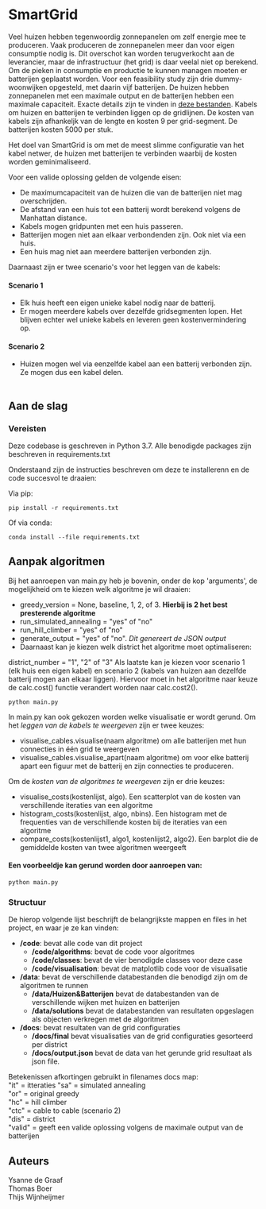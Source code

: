 # SmartGrid

Veel huizen hebben tegenwoordig zonnepanelen om zelf energie mee te produceren. Vaak produceren de zonnepanelen meer dan voor eigen consumptie nodig is. Dit overschot kan worden terugverkocht aan de leverancier, maar de infrastructuur (het grid) is daar veelal niet op berekend. Om de pieken in consumptie en productie te kunnen managen moeten er batterijen geplaatst worden. Voor een feasibility study zijn drie dummy-woonwijken opgesteld, met daarin vijf batterijen. De huizen hebben zonnepanelen met een maximale output en de batterijen hebben een maximale capaciteit. Exacte details zijn te vinden in [deze bestanden](https://github.com/Thomas61197/SmartGrid/tree/main/data/Huizen%26Batterijen). Kabels om huizen en batterijen te verbinden liggen op de gridlijnen. De kosten van kabels zijn afhankeljk van de lengte en kosten 9 per grid-segment. De batterijen kosten 5000 per stuk.

Het doel van SmartGrid is om met de meest slimme configuratie van het kabel netwer, de huizen met batterijen te verbinden waarbij de kosten worden geminimaliseerd. 

Voor een valide oplossing gelden de volgende eisen:<br>
- De maximumcapaciteit van de huizen die van de batterijen niet mag overschrijden.
- De afstand van een huis tot een batterij wordt berekend volgens de Manhattan distance. 
- Kabels mogen gridpunten met een huis passeren. 
- Batterijen mogen niet aan elkaar verbondenden zijn. Ook niet via een huis.
- Een huis mag niet aan meerdere batterijen verbonden zijn.


Daarnaast zijn er twee scenario's voor het leggen van de kabels:<br>
#### Scenario 1
- Elk huis heeft een eigen unieke kabel nodig naar de batterij.
- Er mogen meerdere kabels over dezelfde gridsegmenten lopen. Het blijven echter wel unieke kabels en leveren geen kostenvermindering op.

#### Scenario 2
- Huizen mogen wel via eenzelfde kabel aan een batterij verbonden zijn. Ze mogen dus een kabel delen.<br><br>


## Aan de slag

### Vereisten
Deze codebase is geschreven in Python 3.7. Alle benodigde packages zijn beschreven in requirements.txt 

Onderstaand zijn de instructies beschreven om deze te installerenn en de code succesvol te draaien:


Via pip:

```console
pip install -r requirements.txt
```


Of via conda:

```console
conda install --file requirements.txt
```

 ## Aanpak algoritmen 
 
Bij het aanroepen van main.py heb je bovenin, onder de kop 'arguments', de mogelijkheid om te kiezen welk algoritme je wil draaien:

- greedy_version = None, baseline, 1, 2, of 3. <b>Hierbij is 2 het best presterende algoritme</b>
- run_simulated_annealing = "yes" of "no"
- run_hill_climber = "yes" of "no"
- generate_output = "yes" of "no". <i>Dit genereert de JSON output</i>
- Daarnaast kan je kiezen welk district het algoritme moet optimaliseren:

district_number = "1", "2" of "3"
Als laatste kan je kiezen voor scenario 1 (elk huis een eigen kabel) en scenario 2 (kabels van huizen aan dezelfde batterij mogen aan elkaar liggen). Hiervoor moet in het algoritme naar keuze de calc.cost() functie verandert worden naar calc.cost2().

 ```console
python main.py
```

In main.py kan ook gekozen worden welke visualisatie er wordt gerund. Om het <i> leggen van de kabels te weergeven </i> zijn er twee keuzes:

- visualise_cables.visualise(naam algoritme) om alle batterijen met hun connecties in één grid te weergeven
- visualise_cables.visualise_apart(naam algoritme) om voor elke batterij apart een figuur met de batterij en zijn connecties te produceren. 

Om de <i>kosten van de algoritmes te weergeven</i> zijn er drie keuzes:
- visualise_costs(kostenlijst, algo). Een scatterplot van de kosten van verschillende iteraties van een algoritme
- histogram_costs(kostenlijst, algo, nbins). Een histogram met de frequenties van de verschillende kosten bij de iteraties van een algoritme
- compare_costs(kostenlijst1, algo1, kostenlijst2, algo2). Een barplot die de gemiddelde kosten van twee algoritmen weergeeft

#### Een voorbeeldje kan gerund worden door aanroepen van:

 ```console
python main.py
```


### Structuur

De hierop volgende lijst beschrijft de belangrijkste mappen en files in het project, en waar je ze kan vinden:

- **/code**: bevat alle code van dit project
  - **/code/algorithms**: bevat de code voor algoritmes
  - **/code/classes**: bevat de vier benodigde classes voor deze case
  - **/code/visualisation**: bevat de matplotlib code voor de visualisatie<br>
- **/data**: bevat de verschillende databestanden die benodigd zijn om de algoritmen te runnen 
  - **/data/Huizen&Batterijen** bevat de databestanden van de verschillende wijken met huizen en batterijen
  - **/data/solutions** bevat de databestanden van resultaten opgeslagen als objecten verkregen met de algoritmen<br>
- **/docs**: bevat resultaten van de grid configuraties
  - **/docs/final** bevat visualisaties van de grid configuraties gesorteerd per district
  - **/docs/output.json** bevat de data van het gerunde grid resultaat als json file. <br>

Betekenissen afkortingen gebruikt in filenames docs map:<br>
"it"    = itteraties
"sa"    = simulated annealing<br>
"or"    = original greedy<br>
"hc"    = hill climber<br>
"ctc"   = cable to cable (scenario 2)<br>
"dis"   = district<br>
"valid" = geeft een valide oplossing volgens de maximale output van de batterijen<br>

## Auteurs
Ysanne de Graaf <br>
Thomas Boer <br>
Thijs Wijnheijmer <br>

